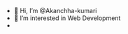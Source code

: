 - 👋 Hi, I’m @Akanchha-kumari
- 👀 I’m interested in Web Development
-

<!--
Akanchha-kumari/Akanchha-kumari is a ✨ special ✨ repository because its `README.md` (this file) appears on your GitHub profile.
You can click the Preview link to take a look at your changes.
--->
